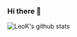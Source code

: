 ### Hi there 👋

![LeoK's github stats](https://github-readme-stats.vercel.app/api?username=331leo&count_private=true&hide=stars,prs,issues,contribs)
<!--
**331leo/331leo** is a ✨ _special_ ✨ repository because its `README.md` (this file) appears on your GitHub profile.

Here are some ideas to get you started:

- 🔭 I’m currently working on ...
- 🌱 I’m currently learning ...
- 👯 I’m looking to collaborate on ...
- 🤔 I’m looking for help with ...
- 💬 Ask me about ...
- 📫 How to reach me: ...
- 😄 Pronouns: ...
- ⚡ Fun fact: ...
-->

